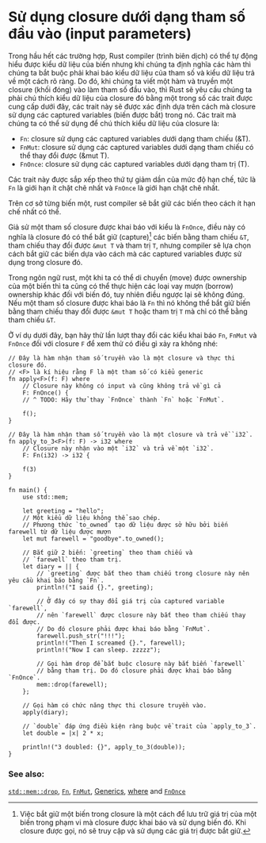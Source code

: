 # Sử dụng closure dưới dạng tham số đầu vào (input parameters)

Trong hầu hết các trường hợp, Rust compiler (trình biên dịch) có thể tự động hiểu được kiểu dữ liệu của biến
nhưng khi chúng ta định nghĩa các hàm thì chúng ta bắt buộc phải khai báo kiểu dữ liệu
của tham số và kiểu dữ liệu trả về một cách rõ ràng. Do đó, khi chúng ta viết một hàm và
truyền một closure (khối đóng) vào làm tham số đầu vào, thì Rust sẽ yêu cầu chúng ta phải chú thích
kiểu dữ liệu của closure đó bằng một trong số các trait được cung cấp dưới đây,
các trait này sẽ được xác định dựa trên cách mà closure sử dụng các captured variables (biến được bắt) trong nó.
Các trait mà chúng ta có thể sử dụng để chú thích kiểu dữ liệu của closure là:

- `Fn`: closure sử dụng các captured variables dưới dạng tham chiếu (&T).
- `FnMut`: closure sử dụng các captured variables dưới dạng tham chiếu có thể thay đổi được (&mut T).
- `FnOnce`: closure sử dụng các captured variables dưới dạng tham trị (T).

Các trait này được sắp xếp theo thứ tự giảm dần của mức độ hạn chế, tức là `Fn` là giới hạn ít chặt chẽ nhất và `FnOnce` là giới hạn chặt chẽ nhất.

Trên cơ sở từng biến một, rust compiler sẽ bắt giữ các biến theo cách ít hạn chế nhất có thể.

Giả sử một tham số closure được khai báo với kiểu là `FnOnce`, điều này có nghĩa là closure đó có thể bắt giữ (capture)[^†] các biến bằng tham chiếu `&T`, tham chiếu thay đổi được `&mut T` và tham trị `T`,
nhưng compiler sẽ lựa chọn cách bắt giữ các biến dựa vào cách mà các captured variables được sử dụng trong closure đó.

Trong ngôn ngữ rust, một khi ta có thể di chuyển (move) được ownership của một biến thì ta cũng có thể thực hiện các loại vay mượn (borrow) ownership khác đối với biến đó,
tuy nhiên điều ngược lại sẽ không đúng. Nếu một tham số closure được khai báo là `Fn` thì nó không thể bắt giữ biến bằng tham chiếu thay đổi được `&mut T` hoặc tham trị `T`
mà chỉ có thể bằng tham chiếu `&T`.

Ở ví dụ dưới đây, bạn hãy thử lần lượt thay đổi các kiểu khai báo `Fn`, `FnMut` và `FnOnce` đối với closure `F` để xem thử có điều gì xảy ra không nhé:

```rust,editable
// Đây là hàm nhận tham số truyền vào là một closure và thực thi closure đó.
// <F> là kí hiệu rằng F là một tham số có kiểu generic
fn apply<F>(f: F) where
    // Closure này không có input và cũng không trả về gì cả
    F: FnOnce() {
    // ^ TODO: Hãy thử thay `FnOnce` thành `Fn` hoặc `FnMut`.

    f();
}

// Đây là hàm nhận tham số truyền vào là một closure và trả về `i32`.
fn apply_to_3<F>(f: F) -> i32 where
    // Closure này nhận vào một `i32` và trả về một `i32`.
    F: Fn(i32) -> i32 {

    f(3)
}

fn main() {
    use std::mem;

    let greeting = "hello";
    // Một kiểu dữ liệu không thể sao chép.
    // Phương thức `to_owned` tạo dữ liệu được sở hữu bởi biến farewell từ dữ liệu được mượn
    let mut farewell = "goodbye".to_owned();

    // Bắt giữ 2 biến: `greeting` theo tham chiếu và
    // `farewell` theo tham trị.
    let diary = || {
        // `greeting` được bắt theo tham chiếu trong closure này nên yêu cầu khai báo bằng `Fn`.
        println!("I said {}.", greeting);

        // Ở đây có sự thay đổi giá trị của captured variable `farewell`,
        // nên `farewell` được closure này bắt theo tham chiếu thay đổi được.
        // Do đó closure phải được khai báo bằng `FnMut`.
        farewell.push_str("!!!");
        println!("Then I screamed {}.", farewell);
        println!("Now I can sleep. zzzzz");

        // Gọi hàm drop để bắt buộc closure này bắt biến `farewell`
        // bằng tham trị. Do đó closure phải được khai báo bằng `FnOnce`.
        mem::drop(farewell);
    };

    // Gọi hàm có chức năng thực thi closure truyền vào.
    apply(diary);

    // `double` đáp ứng điều kiện ràng buộc về trait của `apply_to_3`.
    let double = |x| 2 * x;

    println!("3 doubled: {}", apply_to_3(double));
}
```

### See also:

[`std::mem::drop`][drop], [`Fn`][fn], [`FnMut`][fnmut], [Generics][generics], [where][where] and [`FnOnce`][fnonce]

[drop]: https://doc.rust-lang.org/std/mem/fn.drop.html
[fn]: https://doc.rust-lang.org/std/ops/trait.Fn.html
[fnmut]: https://doc.rust-lang.org/std/ops/trait.FnMut.html
[fnonce]: https://doc.rust-lang.org/std/ops/trait.FnOnce.html
[generics]: ../../generics.md
[where]: ../../generics/where.md

[^†]:
    Việc bắt giữ một biến trong closure là một cách để lưu trữ giá trị của một biến trong phạm vi mà closure được khai báo
    và sử dụng biến đó. Khi closure được gọi, nó sẽ truy cập và sử dụng các giá trị được bắt giữ.
